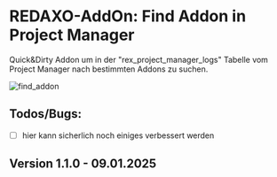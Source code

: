 # REDAXO-AddOn: Find Addon in Project Manager

Quick&Dirty Addon um in der "rex_project_manager_logs" Tabelle vom Project Manager nach bestimmten Addons zu suchen. 

![find_addon](https://github.com/user-attachments/assets/aed1e0f8-60c7-4543-ae62-0198e8cb900e)

## Todos/Bugs:

- [ ] hier kann sicherlich noch einiges verbessert werden

## Version 1.1.0 - 09.01.2025
